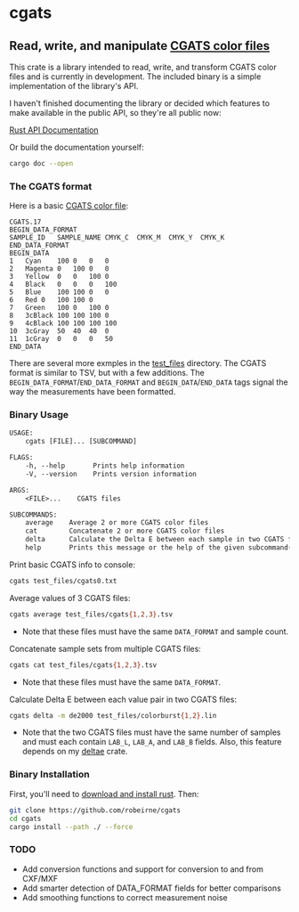 # cgats

## Read, write, and manipulate [CGATS color files](http://www.colorwiki.com/wiki/CGATS.17_Text_File_Format)

This crate is a library intended to read, write, and transform CGATS color files and is currently in development. The included binary is a simple implementation of the library's API.

I haven't finished documenting the library or decided which features to make available in the public API, so they're all public now:

[Rust API Documentation](https://robeirne.github.io/cgats)

Or build the documentation yourself:

```sh
cargo doc --open
```

### The CGATS format

Here is a basic [CGATS color file](test_files/cgats1.tsv):

```tsv
CGATS.17
BEGIN_DATA_FORMAT
SAMPLE_ID	SAMPLE_NAME	CMYK_C	CMYK_M	CMYK_Y	CMYK_K
END_DATA_FORMAT
BEGIN_DATA
1	Cyan	100	0	0	0
2	Magenta	0	100	0	0
3	Yellow	0	0	100	0
4	Black	0	0	0	100
5	Blue	100	100	0	0
6	Red	0	100	100	0
7	Green	100	0	100	0
8	3cBlack	100	100	100	0
9	4cBlack	100	100	100	100
10	3cGray	50	40	40	0
11	1cGray	0	0	0	50
END_DATA
```

There are several more exmples in the [test_files](test_files) directory. The CGATS format is similar to TSV, but with a few additions. The `BEGIN_DATA_FORMAT`/`END_DATA_FORMAT` and `BEGIN_DATA`/`END_DATA` tags signal the way the measurements have been formatted.

### Binary Usage

```txt
USAGE:
    cgats [FILE]... [SUBCOMMAND]

FLAGS:
    -h, --help       Prints help information
    -V, --version    Prints version information

ARGS:
    <FILE>...    CGATS files

SUBCOMMANDS:
    average    Average 2 or more CGATS color files
    cat        Concatenate 2 or more CGATS color files
    delta      Calculate the Delta E between each sample in two CGATS files
    help       Prints this message or the help of the given subcommand(s)
```

Print basic CGATS info to console:

```sh
cgats test_files/cgats0.txt
```

Average values of 3 CGATS files:

```sh
cgats average test_files/cgats{1,2,3}.tsv
```

* Note that these files must have the same `DATA_FORMAT` and sample count.

Concatenate sample sets from multiple CGATS files:

```sh
cgats cat test_files/cgats{1,2,3}.tsv
```

* Note that these files must have the same `DATA_FORMAT`.

Calculate Delta E between each value pair in two CGATS files:

```sh
cgats delta -m de2000 test_files/colorburst{1,2}.lin
```

* Note that the two CGATS files must have the same number of samples and must each contain `LAB_L`, `LAB_A`, and `LAB_B` fields. Also, this feature depends on my [deltae](https://github.com/robeirne/deltae) crate.

### Binary Installation

First, you'll need to [download and install rust](https://rustup.rs). Then:

```sh
git clone https://github.com/robeirne/cgats
cd cgats
cargo install --path ./ --force
```

### TODO

* Add conversion functions and support for conversion to and from CXF/MXF
* Add smarter detection of DATA_FORMAT fields for better comparisons
* Add smoothing functions to correct measurement noise